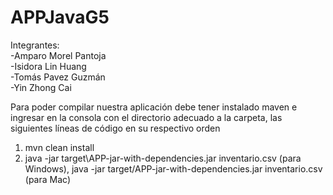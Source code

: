 # APPJavaG5
Integrantes:  
-Amparo Morel Pantoja  
-Isidora Lin Huang  
-Tomás Pavez Guzmán  
-Yin Zhong Cai  

Para poder compilar nuestra aplicación debe tener instalado maven e ingresar en la consola con el directorio adecuado a la carpeta, las siguientes líneas de código en su respectivo orden  
1) mvn clean install  
2) java -jar target\APP-jar-with-dependencies.jar inventario.csv (para Windows), java -jar target/APP-jar-with-dependencies.jar inventario.csv (para Mac)
